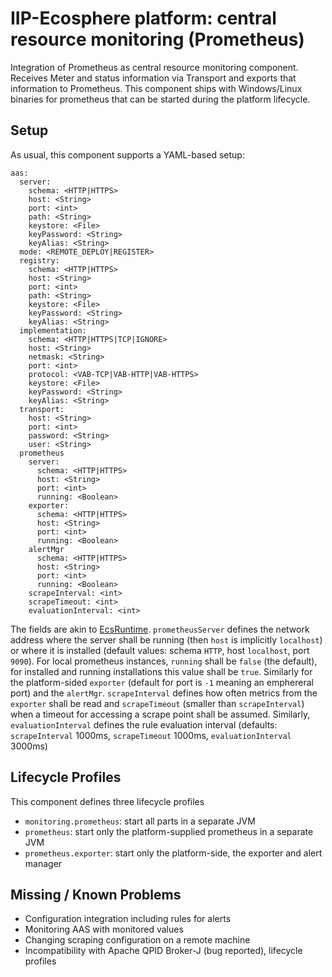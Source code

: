 # IIP-Ecosphere platform: central resource monitoring (Prometheus)

Integration of Prometheus as central resource monitoring component. Receives Meter and status information via Transport  and exports that information to Prometheus. This component ships with Windows/Linux binaries for prometheus that can be started during the platform lifecycle.

## Setup

As usual, this component supports a YAML-based setup:

    aas:
      server:
        schema: <HTTP|HTTPS>
        host: <String>
        port: <int>
        path: <String>
        keystore: <File>
        keyPassword: <String>
        keyAlias: <String>
      mode: <REMOTE_DEPLOY|REGISTER>
      registry:
        schema: <HTTP|HTTPS>
        host: <String>
        port: <int>
        path: <String>
        keystore: <File>
        keyPassword: <String>
        keyAlias: <String>
      implementation:
        schema: <HTTP|HTTPS|TCP|IGNORE>
        host: <String>
        netmask: <String>
        port: <int>
        protocol: <VAB-TCP|VAB-HTTP|VAB-HTTPS>
        keystore: <File>
        keyPassword: <String>
        keyAlias: <String>
      transport:
        host: <String>
        port: <int>
        password: <String>
        user: <String>
      prometheus
        server:
          schema: <HTTP|HTTPS>
          host: <String>
          port: <int>
          running: <Boolean>
        exporter:
          schema: <HTTP|HTTPS>
          host: <String>
          port: <int>
          running: <Boolean>
        alertMgr
          schema: <HTTP|HTTPS>
          host: <String>
          port: <int>
          running: <Boolean>
        scrapeInterval: <int>
        scrapeTimeout: <int>
        evaluationInterval: <int>
        
The fields are akin to [EcsRuntime](https://github.com/iip-ecosphere/platform/tree/main/platform/resources/ecsRuntime). `prometheusServer` defines the network address where the server shall be running (then `host` is implicitly `localhost`) or where it is installed (default values: schema `HTTP`, host `localhost`, port `9090`). For local prometheus instances, `running` shall be `false` (the default), for installed and running installations this value shall be `true`. Similarly for the platform-sided `exporter` (default for port is `-1` meaning an emphereral port) and the `alertMgr`. `scrapeInterval` defines how often metrics from the `exporter` shall be read and `scrapeTimeout` (smaller than `scrapeInterval`) when a timeout for accessing a scrape point shall be assumed. Similarly, `evaluationInterval` defines the rule evaluation interval (defaults: `scrapeInterval` 1000ms, `scrapeTimeout` 1000ms, `evaluationInterval` 3000ms)

## Lifecycle Profiles

This component defines three lifecycle profiles

- `monitoring.prometheus`: start all parts in a separate JVM
- `prometheus`: start only the platform-supplied prometheus in a separate JVM
- `prometheus.exporter`: start only the platform-side, the exporter and alert manager
## Missing / Known Problems
- Configuration integration including rules for alerts
- Monitoring AAS with monitored values
- Changing scraping configuration on a remote machine
- Incompatibility with Apache QPID Broker-J (bug reported), lifecycle profiles
